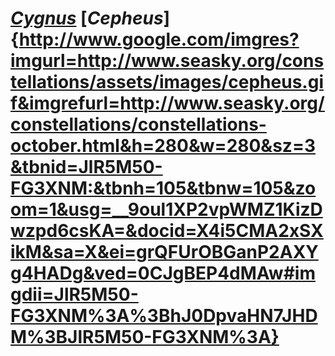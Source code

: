 [*Cygnus*](http://www.google.com/imgres?imgurl=http://www.cygnus-books.co.uk/magazine/wp-content/uploads/2012/10/Cygnus.jpg&imgrefurl=http://www.cygnus-books.co.uk/magazine/tag/cygnus-review-2/&h=917&w=1317&sz=662&tbnid=CgCm73M66po0TM:&tbnh=93&tbnw=133&zoom=1&usg=__IASpbpZkVHpITjEYbsB8yFgA2XE=&docid=ME5pbHZbk7G9yM&sa=X&ei=qbIFUvHgJaK72AWLpYCYCQ&ved=0CKkBEP4dMA0#imgdii=CgCm73M66po0TM%3A%3Brrw3qKwqb-pb1M%3BCgCm73M66po0TM%3A)
[*Cepheus*]{http://www.google.com/imgres?imgurl=http://www.seasky.org/constellations/assets/images/cepheus.gif&imgrefurl=http://www.seasky.org/constellations/constellations-october.html&h=280&w=280&sz=3&tbnid=JlR5M50-FG3XNM:&tbnh=105&tbnw=105&zoom=1&usg=__9oul1XP2vpWMZ1KizDwzpd6csKA=&docid=X4i5CMA2xSXikM&sa=X&ei=grQFUrOBGanP2AXYg4HADg&ved=0CJgBEP4dMAw#imgdii=JlR5M50-FG3XNM%3A%3BhJ0DpvaHN7JHDM%3BJlR5M50-FG3XNM%3A}
======
